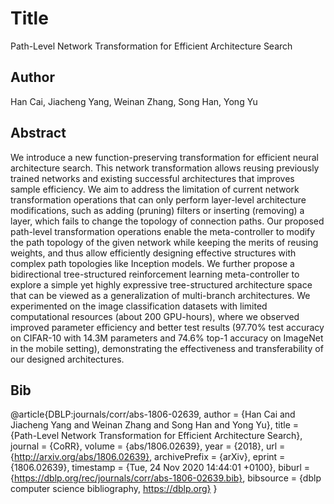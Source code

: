 # Title 
Path-Level Network Transformation for Efficient Architecture Search
## Author 
Han Cai, Jiacheng Yang, Weinan Zhang, Song Han, Yong Yu

## Abstract 
We introduce a new function-preserving transformation for efficient neural architecture search. This network transformation allows reusing previously trained networks and existing successful architectures that improves sample efficiency. We aim to address the limitation of current network transformation operations that can only perform layer-level architecture modifications, such as adding (pruning) filters or inserting (removing) a layer, which fails to change the topology of connection paths. Our proposed path-level transformation operations enable the meta-controller to modify the path topology of the given network while keeping the merits of reusing weights, and thus allow efficiently designing effective structures with complex path topologies like Inception models. We further propose a bidirectional tree-structured reinforcement learning meta-controller to explore a simple yet highly expressive tree-structured architecture space that can be viewed as a generalization of multi-branch architectures. We experimented on the image classification datasets with limited computational resources (about 200 GPU-hours), where we observed improved parameter efficiency and better test results (97.70% test accuracy on CIFAR-10 with 14.3M parameters and 74.6% top-1 accuracy on ImageNet in the mobile setting), demonstrating the effectiveness and transferability of our designed architectures.
## Bib
@article{DBLP:journals/corr/abs-1806-02639,
  author    = {Han Cai and
               Jiacheng Yang and
               Weinan Zhang and
               Song Han and
               Yong Yu},
  title     = {Path-Level Network Transformation for Efficient Architecture Search},
  journal   = {CoRR},
  volume    = {abs/1806.02639},
  year      = {2018},
  url       = {http://arxiv.org/abs/1806.02639},
  archivePrefix = {arXiv},
  eprint    = {1806.02639},
  timestamp = {Tue, 24 Nov 2020 14:44:01 +0100},
  biburl    = {https://dblp.org/rec/journals/corr/abs-1806-02639.bib},
  bibsource = {dblp computer science bibliography, https://dblp.org}
}